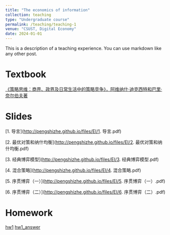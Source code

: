 ```yaml
---
title: "The economics of information"
collection: teaching
type: "Undergraduate course"
permalink: /teaching/teaching-1
venue: "CSUST, Digital Economy"
date: 2024-01-01
---
```


This is a description of a teaching experience. You can use markdown like any other post.

Textbook
======
[《策略思维：商界、政界及日常生活中的策略竞争》，阿维纳什·迪克西特和巴里·奈尔伯夫著](http://pengshizhe.github.io/files/EI/策略思维.pdf)

Slides
======
[1. 导言](http://pengshizhe.github.io/files/EI/1. 导言.pdf)

[2. 最优对策和纳什均衡](http://pengshizhe.github.io/files/EI/2. 最优对策和纳什均衡.pdf)

[3. 经典博弈模型](http://pengshizhe.github.io/files/EI/3. 经典博弈模型.pdf)

[4. 混合策略](http://pengshizhe.github.io/files/EI/4. 混合策略.pdf)

[5. 序贯博弈（一）](http://pengshizhe.github.io/files/EI/5. 序贯博弈（一）.pdf)

[6. 序贯博弈（二）](http://pengshizhe.github.io/files/EI/6. 序贯博弈（二）.pdf)

Homework
======
[hw1](http://pengshizhe.github.io/files/EI/hw1.pdf)   [hw1_answer](http://pengshizhe.github.io/files/EI/hw1_answer.pdf) 
